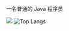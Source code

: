 
一名普通的 Java 程序员

![](https://github-readme-stats.vercel.app/api?username=cxhello&show_icons=true)
![Top Langs](https://github-readme-stats.vercel.app/api/top-langs/?username=cxhello&layout=compact)
